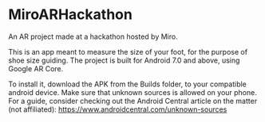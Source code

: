 # MiroARHackathon
An AR project made at a hackathon hosted by Miro.

This is an app meant to measure the size of your foot, for the purpose of shoe size guiding.
The project is built for Android 7.0 and above, using Google AR Core.

To install it, download the APK from the Builds folder, to your compatible android device.
Make sure that unknown sources is allowed on your phone.
For a guide, consider checking out the Android Central article on the matter (not affiliated):
https://www.androidcentral.com/unknown-sources

